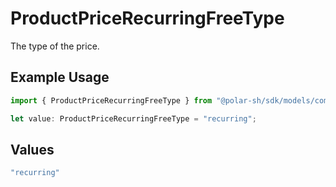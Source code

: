 # ProductPriceRecurringFreeType

The type of the price.

## Example Usage

```typescript
import { ProductPriceRecurringFreeType } from "@polar-sh/sdk/models/components";

let value: ProductPriceRecurringFreeType = "recurring";
```

## Values

```typescript
"recurring"
```